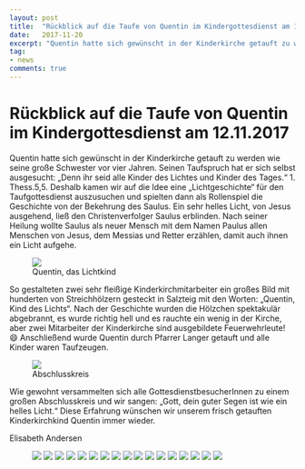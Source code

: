 ```yaml
---
layout: post
title:  "Rückblick auf die Taufe von Quentin im Kindergottesdienst am 12.11.2017"
date:   2017-11-20
excerpt: "Quentin hatte sich gewünscht in der Kinderkirche getauft zu werden wie seine große Schwester vor vier Jahren."
tag:
- news
comments: true
---
```


# Rückblick auf die Taufe von Quentin im Kindergottesdienst am 12.11.2017

Quentin hatte sich gewünscht in der Kinderkirche getauft zu werden wie seine große Schwester vor vier Jahren. Seinen Taufspruch hat er sich selbst ausgesucht: „Denn ihr seid alle Kinder des Lichtes und Kinder des Tages.“ 1. Thess.5,5. Deshalb kamen wir auf die Idee eine „Lichtgeschichte“ für den Taufgottesdienst auszusuchen und spielten dann als Rollenspiel die Geschichte von der Bekehrung des Saulus. Ein sehr helles Licht, von Jesus ausgehend, ließ den Christenverfolger Saulus erblinden. Nach seiner Heilung wollte Saulus als neuer Mensch mit dem Namen Paulus allen Menschen von Jesus, dem Messias und Retter erzählen, damit auch ihnen ein Licht aufgehe.

<figure>
	<a href="/assets/img/QUENTIN_TAUFE_2017_01.jpg"><img src="/assets/img/QUENTIN_TAUFE_2017_01_small.jpg"></a>
	<figcaption>Quentin, das Lichtkind</figcaption>
</figure>

So gestalteten zwei sehr fleißige Kinderkirchmitarbeiter ein großes Bild mit hunderten von Streichhölzern gesteckt in Salzteig mit den Worten: „Quentin, Kind des Lichts“. Nach der Geschichte wurden die Hölzchen spektakulär abgebrannt, es wurde richtig hell und es rauchte ein wenig in der Kirche, aber zwei Mitarbeiter der Kinderkirche sind ausgebildete Feuerwehrleute! :smile:
Anschließend wurde Quentin durch Pfarrer Langer getauft und alle Kinder waren Taufzeugen.

<figure>
	<a href="/assets/img/QUENTIN_TAUFE_2017_02.jpg"><img src="/assets/img/QUENTIN_TAUFE_2017_02_small.jpg"></a>
	<figcaption>Abschlusskreis</figcaption>
</figure>

Wie gewohnt versammelten sich alle GottesdienstbesucherInnen zu einem großen Abschlusskreis und wir sangen: „Gott, dein guter Segen ist wie ein helles Licht.“ Diese Erfahrung wünschen wir unserem frisch getauften Kinderkirchkind Quentin immer wieder.

Elisabeth Andersen


<figure class="third">
	<a href="/assets/img/QUENTIN_TAUFE_2017_03.jpg"><img src="/assets/img/QUENTIN_TAUFE_2017_03_small.jpg"></a>
    <a href="/assets/img/QUENTIN_TAUFE_2017_04.jpg"><img src="/assets/img/QUENTIN_TAUFE_2017_04_small.jpg"></a>
    <a href="/assets/img/QUENTIN_TAUFE_2017_05.jpg"><img src="/assets/img/QUENTIN_TAUFE_2017_05_small.jpg"></a>
    <a href="/assets/img/QUENTIN_TAUFE_2017_06.jpg"><img src="/assets/img/QUENTIN_TAUFE_2017_06_small.jpg"></a>
    <a href="/assets/img/QUENTIN_TAUFE_2017_07.jpg"><img src="/assets/img/QUENTIN_TAUFE_2017_07_small.jpg"></a>
    <a href="/assets/img/QUENTIN_TAUFE_2017_08.jpg"><img src="/assets/img/QUENTIN_TAUFE_2017_08_small.jpg"></a>
    <a href="/assets/img/QUENTIN_TAUFE_2017_09.jpg"><img src="/assets/img/QUENTIN_TAUFE_2017_09_small.jpg"></a>
    <a href="/assets/img/QUENTIN_TAUFE_2017_10.jpg"><img src="/assets/img/QUENTIN_TAUFE_2017_10_small.jpg"></a>
    <a href="/assets/img/QUENTIN_TAUFE_2017_11.jpg"><img src="/assets/img/QUENTIN_TAUFE_2017_11_small.jpg"></a>
    <a href="/assets/img/QUENTIN_TAUFE_2017_12.jpg"><img src="/assets/img/QUENTIN_TAUFE_2017_12_small.jpg"></a>
    <a href="/assets/img/QUENTIN_TAUFE_2017_14.jpg"><img src="/assets/img/QUENTIN_TAUFE_2017_14_small.jpg"></a>
    <a href="/assets/img/QUENTIN_TAUFE_2017_19.jpg"><img src="/assets/img/QUENTIN_TAUFE_2017_19_small.jpg"></a>
    <a href="/assets/img/QUENTIN_TAUFE_2017_13.jpg"><img src="/assets/img/QUENTIN_TAUFE_2017_13_small.jpg"></a>
    <a href="/assets/img/QUENTIN_TAUFE_2017_15.jpg"><img src="/assets/img/QUENTIN_TAUFE_2017_15_small.jpg"></a>
    <a href="/assets/img/QUENTIN_TAUFE_2017_17.jpg"><img src="/assets/img/QUENTIN_TAUFE_2017_17_small.jpg"></a>
    <a href="/assets/img/QUENTIN_TAUFE_2017_18.jpg"><img src="/assets/img/QUENTIN_TAUFE_2017_18_small.jpg"></a>
    <a href="/assets/img/QUENTIN_TAUFE_2017_16.jpg"><img src="/assets/img/QUENTIN_TAUFE_2017_16_small.jpg"></a>
</figure>

